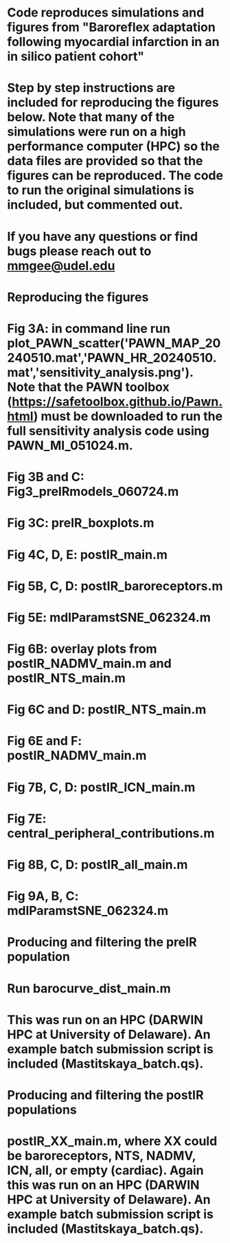 # Code reproduces simulations and figures from "Baroreflex adaptation following myocardial infarction in an in silico patient cohort"
# Step by step instructions are included for reproducing the figures below. Note that many of the simulations were run on a high performance computer (HPC) so the data files are provided so that the figures can be reproduced. The code to run the original simulations is included, but commented out.

# If you have any questions or find bugs please reach out to mmgee@udel.edu

# Reproducing the figures

# Fig 3A: in command line run plot_PAWN_scatter('PAWN_MAP_20240510.mat','PAWN_HR_20240510.mat','sensitivity_analysis.png'). Note that the PAWN toolbox (https://safetoolbox.github.io/Pawn.html) must be downloaded to run the full sensitivity analysis code using PAWN_MI_051024.m. 
# Fig 3B and C: Fig3_preIRmodels_060724.m
# Fig 3C: preIR_boxplots.m

# Fig 4C, D, E: postIR_main.m

# Fig 5B, C, D: postIR_baroreceptors.m
# Fig 5E: mdlParamstSNE_062324.m

# Fig 6B: overlay plots from postIR_NADMV_main.m and postIR_NTS_main.m
# Fig 6C and D: postIR_NTS_main.m
# Fig 6E and F: postIR_NADMV_main.m

# Fig 7B, C, D: postIR_ICN_main.m
# Fig 7E: central_peripheral_contributions.m

# Fig 8B, C, D: postIR_all_main.m

# Fig 9A, B, C: mdlParamstSNE_062324.m

# Producing and filtering the preIR population
# Run barocurve_dist_main.m
# This was run on an HPC (DARWIN HPC at University of Delaware). An example batch submission script is included (Mastitskaya_batch.qs).

# Producing and filtering the postIR populations
# postIR_XX_main.m, where XX could be baroreceptors, NTS, NADMV, ICN, all, or empty (cardiac). Again this was run on an HPC (DARWIN HPC at University of Delaware). An example batch submission script is included (Mastitskaya_batch.qs).

